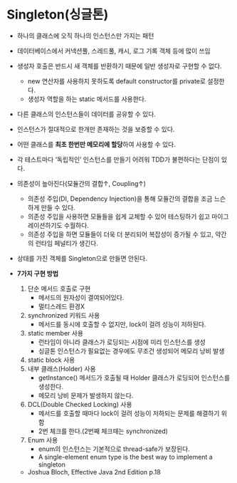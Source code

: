 # Singleton(싱글톤)

-   하나의 클래스에 오직 하나의 인스턴스만 가지는 패턴
-   데이터베이스에서 커넥션풀, 스레드풀, 캐시, 로그 기록 객체 등에 많이 쓰임
-   생성자 호출은 반드시 새 객체를 반환하기 때문에 일반 생성자로 구현할 수 없다.
    -   new 연산자를 사용하지 못하도록 default constructor를 private로 설정한다.
    -   생성자 역할을 하는 static 메서드를 사용한다.
-   다른 클래스의 인스턴스들이 데이터를 공유할 수 있다.
-   인스턴스가 절대적으로 한개만 존재하는 것을 보증할 수 있다.
-   어떤 클래스를 **최초 한번만 메모리에 할당**하여 사용할 수 있다.
-   각 테스트마다 ‘독립적인’ 인스턴스를 만들기 어려워 TDD가 불편하다는 단점이 있다.
-   의존성이 높아진다(모듈간의 결합↑, Coupling↑)
    -   의존성 주입(DI, Dependency Injection)을 통해 모듈간의 결합을 조금 느슨하게 만들 수 있다.
    -   의존성 주입을 사용하면 모듈들을 쉽게 교체할 수 있어 테스팅하기 쉽고 마이그레이션하기도 수월하다.
    -   의존성 주입을 하면 모듈들이 더욱 더 분리되어 복잡성이 증가될 수 있고, 약간의 런타임 페널티가 생긴다.
-   상태를 가진 객체를 Singleton으로 만들면 안된다.

-   **7가지 구현 방법**
    1. 단순 메서드 호출로 구현
        - 메서드의 원자성이 결여되어있다.
        - 멀티스레드 환경X
    2. synchronized 키워드 사용
        - 메서드를 동시에 호출할 수 없지만, lock이 걸려 성능이 저하된다.
    3. static member 사용
        - 런타임이 아니라 클래스가 로딩되는 시점에 미리 인스턴스를 생성
        - 싱글톤 인스턴스가 필요없는 경우에도 무조건 생성되어 메모리 낭비 발생
    4. static block 사용
    5. 내부 클래스(Holder) 사용
        - getInstance() 메서드가 호출될 때 Holder 클래스가 로딩되어 인스턴스를 생성한다.
        - 메모리 낭비 문제가 발생하지 않는다.
    6. DCL(Double Checked Locking) 사용
        - 메서드를 호출할 때마다 lock이 걸려 성능이 저하되는 문제를 해결하기 위함
        - 2번 체크를 한다.(2번째 체크때는 synchronized)
    7. Enum 사용
        - enum의 인스턴스는 기본적으로 thread-safe가 보장된다.
        - A single-element enum type is the best way to implement a singleton
    -   Joshua Bloch, Effective Java 2nd Edition p.18

